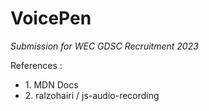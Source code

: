 # VoicePen
*Submission for WEC GDSC Recruitment 2023*

References :
<ul>
    <li>1. MDN Docs</li>
    <li>2. ralzohairi / js-audio-recording</li>
</ul>
